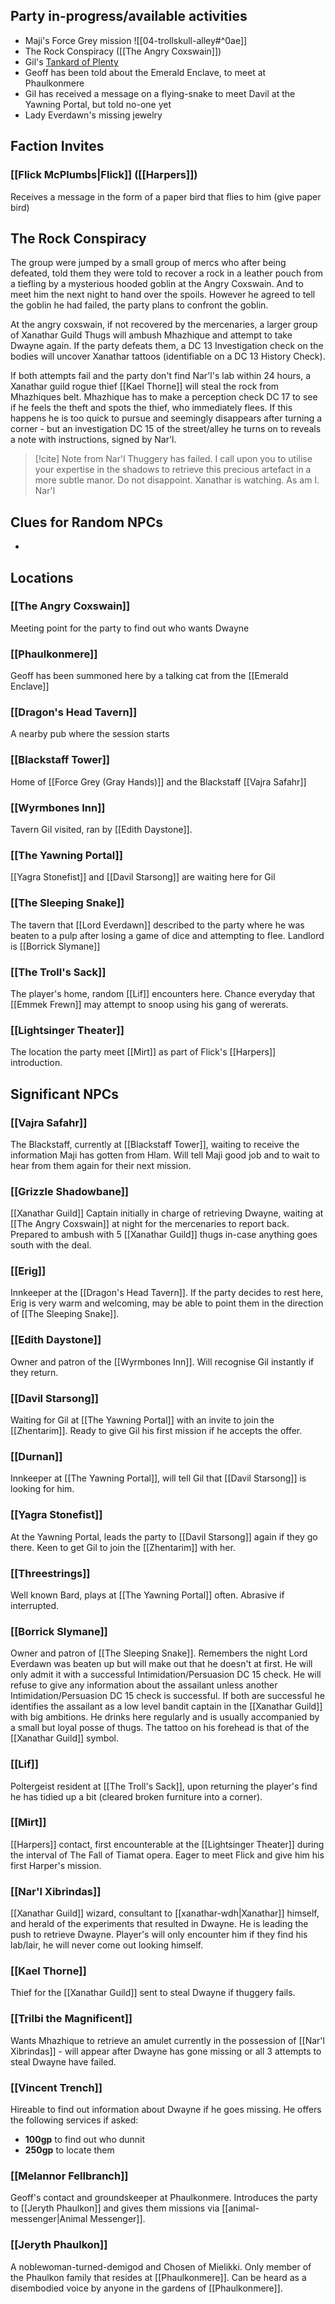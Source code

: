## Party in-progress/available activities

- Maji's Force Grey mission 
![[04-trollskull-alley#^0ae]]
- The Rock Conspiracy ([[The Angry Coxswain]])
- Gil's [Tankard of Plenty](http://dnd5e.wikidot.com/wondrous-items:tankard-of-plenty)
- Geoff has been told about the Emerald Enclave, to meet at Phaulkonmere
- Gil has received a message on a flying-snake to meet Davil at the Yawning Portal, but told no-one yet
- Lady Everdawn's missing jewelry

## Faction Invites

### [[Flick McPlumbs|Flick]] ([[Harpers]])
Receives a message in the form of a paper bird that flies to him (give paper bird)

## The Rock Conspiracy
The group were jumped by a small group of mercs who after being defeated, told them they were told to recover a rock in a leather pouch from a tiefling by a mysterious hooded goblin at the Angry Coxswain. And to meet him the next night to hand over the spoils. However he agreed to tell the goblin he had failed, the party plans to confront the goblin.

At the angry coxswain, if not recovered by the mercenaries, a larger group of Xanathar Guild Thugs will ambush Mhazhique and attempt to take Dwayne again. If the party defeats them, a DC 13 Investigation check on the bodies will uncover Xanathar tattoos (identifiable on a DC 13 History Check).

If both attempts fail and the party don't find Nar'l's lab within 24 hours, a Xanathar guild rogue thief [[Kael Thorne]] will steal the rock from Mhazhiques belt. Mhazhique has to make a perception check DC 17 to see if he feels the theft and spots the thief, who immediately flees. If this happens he is too quick to pursue and seemingly disappears after turning a corner - but an investigation DC 15 of the street/alley he turns on to reveals a note with instructions, signed by Nar'l.

 > [!cite] Note from Nar'l
 > Thuggery has failed. I call upon you to utilise your expertise in the shadows to retrieve this precious artefact in a more subtle manor. Do not disappoint. Xanathar is watching. As am I. Nar'l

## Clues for Random NPCs

- 

## Locations

### [[The Angry Coxswain]]
Meeting point for the party to find out who wants Dwayne

### [[Phaulkonmere]]
Geoff has been summoned here by a talking cat from the [[Emerald Enclave]]

### [[Dragon's Head Tavern]]
A nearby pub where the session starts

### [[Blackstaff Tower]]
Home of [[Force Grey (Gray Hands)]] and the Blackstaff [[Vajra Safahr]]

### [[Wyrmbones Inn]]
Tavern Gil visited, ran by [[Edith Daystone]].

### [[The Yawning Portal]]
[[Yagra Stonefist]] and [[Davil Starsong]] are waiting here for Gil

### [[The Sleeping Snake]]
The tavern that [[Lord Everdawn]] described to the party where he was beaten to a pulp after losing a game of dice and attempting to flee. Landlord is [[Borrick Slymane]]

### [[The Troll's Sack]]
The player's home, random [[Lif]] encounters here. Chance everyday that [[Emmek Frewn]] may attempt to snoop using his gang of wererats.

### [[Lightsinger Theater]]
The location the party meet [[Mirt]] as part of Flick's [[Harpers]] introduction.

## Significant NPCs

### [[Vajra Safahr]]
The Blackstaff, currently at [[Blackstaff Tower]], waiting to receive the information Maji has gotten from Hlam. Will tell Maji good job and to wait to hear from them again for their next mission. 

### [[Grizzle Shadowbane]]
[[Xanathar Guild]] Captain initially in charge of retrieving Dwayne, waiting at [[The Angry Coxswain]] at night for the mercenaries to report back. Prepared to ambush with 5 [[Xanathar Guild]] thugs in-case anything goes south with the deal. 

### [[Erig]]
Innkeeper at the [[Dragon's Head Tavern]]. If the party decides to rest here, Erig is very warm and welcoming, may be able to point them in the direction of [[The Sleeping Snake]].

### [[Edith Daystone]]
Owner and patron of the [[Wyrmbones Inn]]. Will recognise Gil instantly if they return.

### [[Davil Starsong]]
Waiting for Gil at [[The Yawning Portal]] with an invite to join the [[Zhentarim]]. Ready to give Gil his first mission if he accepts the offer.

### [[Durnan]]
Innkeeper at [[The Yawning Portal]], will tell Gil that [[Davil Starsong]] is looking for him. 

### [[Yagra Stonefist]]
At the Yawning Portal, leads the party to [[Davil Starsong]] again if they go there. Keen to get Gil to join the [[Zhentarim]] with her.

### [[Threestrings]]
Well known Bard, plays at [[The Yawning Portal]] often. Abrasive if interrupted.

### [[Borrick Slymane]]
Owner and patron of [[The Sleeping Snake]]. Remembers the night Lord Everdawn was beaten up but will make out that he doesn't at first. He will only admit it with a successful Intimidation/Persuasion DC 15 check. He will refuse to give any information about the assailant unless another Intimidation/Persuasion DC 15 check is successful. If both are successful he identifies the assailant as a low level bandit captain in the [[Xanathar Guild]] with big ambitions. He drinks here regularly and is usually accompanied by a small but loyal posse of thugs. The tattoo on his forehead is that of the [[Xanathar Guild]] symbol.

### [[Lif]]
Poltergeist resident at [[The Troll's Sack]], upon returning the player's find he has tidied up a bit (cleared broken furniture into a corner).

### [[Mirt]]
[[Harpers]] contact, first encounterable at the [[Lightsinger Theater]] during the interval of The Fall of Tiamat opera. Eager to meet Flick and give him his first Harper's mission.

### [[Nar'l Xibrindas]]
[[Xanathar Guild]] wizard, consultant to [[xanathar-wdh|Xanathar]] himself, and herald of the experiments that resulted in Dwayne. He is leading the push to retrieve Dwayne. Player's will only encounter him if they find his lab/lair, he will never come out looking himself.

### [[Kael Thorne]]
Thief for the [[Xanathar Guild]] sent to steal Dwayne if thuggery fails. 

### [[Trilbi the Magnificent]]
Wants Mhazhique to retrieve an amulet currently in the possession of [[Nar'l Xibrindas]] - will appear after Dwayne has gone missing or all 3 attempts to steal Dwayne have failed.

### [[Vincent Trench]]
Hireable to find out information about Dwayne if he goes missing. He offers the following services if asked:
- **100gp** to find out who dunnit
- **250gp** to locate them

### [[Melannor Fellbranch]]
Geoff's contact and groundskeeper at Phaulkonmere. Introduces the party to [[Jeryth Phaulkon]] and gives them missions via [[animal-messenger|Animal Messenger]].

### [[Jeryth Phaulkon]]
A noblewoman-turned-demigod and Chosen of Mielikki. Only member of the Phaulkon family that resides at [[Phaulkonmere]]. Can be heard as a disembodied voice by anyone in the gardens of [[Phaulkonmere]]. 